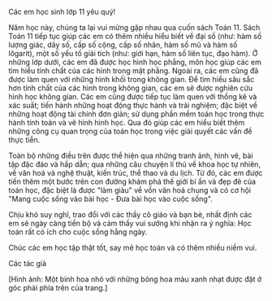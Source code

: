 Các em học sinh lớp 11 yêu quý!

Năm học này, chúng ta lại vui mừng gặp nhau qua cuốn sách Toán 11. Sách Toán 11 tiếp tục giúp các em có thêm nhiều hiểu biết về đại số (như: hàm số lượng giác, dãy số, cấp số cộng, cấp số nhân, hàm số mũ và hàm số lôgarit), một số yếu tố giải tích (như: giới hạn, hàm số liên tục, đạo hàm). Ở những lớp dưới, các em đã được học hình học phẳng, môn học giúp các em tìm hiểu tính chất của các hình trong mặt phẳng. Ngoài ra, các em cũng đã được làm quen với những hình khối trong không gian. Để tìm hiểu sâu sắc hơn tính chất của các hình trong không gian, các em sẽ được nghiên cứu hình học không gian. Các em cũng được tiếp tục làm quen với thống kê và xác suất; tiến hành những hoạt động thực hành và trải nghiệm; đặc biệt về những hoạt động tài chính đơn giản; sử dụng phần mềm toán học trong thực hành tính toán và vẽ hình hình học. Qua đó giúp các em hiểu biết thêm những công cụ quan trọng của toán học trong việc giải quyết các vấn đề thực tiễn.

Toàn bộ những điều trên được thể hiện qua những tranh ảnh, hình vẽ, bài tập đặc đáo và hấp dẫn; qua những câu chuyện lí thú về khoa học tự nhiên, về văn hoá và nghệ thuật, kiến trúc, thể thao và du lịch. Từ đó, các em được tiến thêm một bước trên con đường khám phá thế giới bí ẩn và đẹp đẽ của toán học, đặc biệt là được "làm giàu" về vốn văn hoá chung và có cơ hội "Mang cuộc sống vào bài học - Đưa bài học vào cuộc sống".

Chịu khó suy nghĩ, trao đổi với các thầy cô giáo và bạn bè, nhất định các em sẽ ngày càng tiến bộ và cảm thấy vui sướng khi nhận ra ý nghĩa: Học toán rất có ích cho cuộc sống hằng ngày.

Chúc các em học tập thật tốt, say mê học toán và có thêm nhiều niềm vui.

Các tác giả

[Hình ảnh: Một bình hoa nhỏ với những bông hoa màu xanh nhạt được đặt ở góc phải phía trên của trang.]